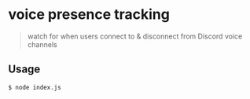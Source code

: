 # voice presence tracking


> watch for when users connect to & disconnect from Discord voice channels


## Usage
```
$ node index.js
```
